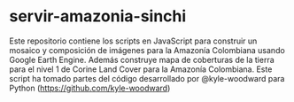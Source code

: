 # servir-amazonia-sinchi
Este repositorio contiene los scripts en JavaScript para construir un mosaico y composición de imágenes para la Amazonía Colombiana usando Google Earth Engine. Además construye mapa de coberturas de la tierra para el nivel 1 de Corine Land Cover para la Amazonía Colombiana.
Este script ha tomado partes del código desarrollado por @kyle-woodward para Python (https://github.com/kyle-woodward)

